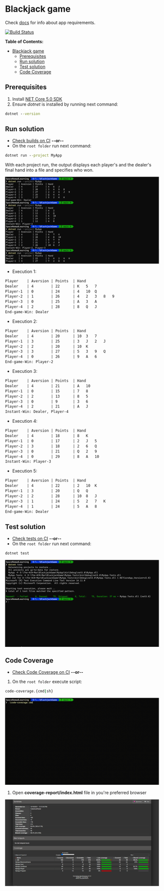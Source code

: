 # Blackjack game

Check [docs](./docs/Simplified-Blackjack.md) for info about app requirements.

[![Build Status](https://dev.azure.com/SpaceNomadLearning/BlackJackGame/_apis/build/status/SpaceNomadLearning.BlackjackGame?branchName=main)](https://dev.azure.com/SpaceNomadLearning/BlackJackGame/_build/latest?definitionId=4&branchName=main)

**Table of Contents:**
- [Blackjack game](#blackjack-game)
  - [Prerequisites](#prerequisites)
  - [Run solution](#run-solution)
  - [Test solution](#test-solution)
  - [Code Coverage](#code-coverage)

## Prerequisites

1. Install [NET Core 5.0 SDK](https://dotnet.microsoft.com/download/dotnet/5.0)
1. Ensure *dotnet* is installed by running next command:

```cmd
dotnet --version
```

## Run solution

* [Check builds on CI][CI-builds] **--or--**
* On the `root folder` run next command:

```cmd
dotnet run --project MyApp
```

With each project run, the output displays each player's and the dealer's final
hand into a file and specifies who won.

![App Runs](./docs/app-run-examples.png)

* Execution 1:

```txt
Player    | Aversion | Points  | Hand
Dealer    | 4        | 22      | K   5   7
Player-1  | 0        | 24      | 4   10  Q
Player-2  | 1        | 26      | 4   2   3   8   9
Player-3  | 0        | 25      | A   3   A
Player-4  | 2        | 28      | 8   Q   J
End-game-Win: Dealer
```

* Execution 2:

```txt
Player    | Aversion | Points  | Hand
Dealer    | 4        | 20      | 10  3   7
Player-1  | 3        | 25      | 3   J   2   J
Player-2  | 2        | 20      | 10  K
Player-3  | 3        | 27      | 5   3   9   Q
Player-4  | 0        | 26      | 9   A   6
End-game-Win: Player-2
```
* Execution 3:

```txt
Player    | Aversion | Points  | Hand
Dealer    | 4        | 21      | A   10
Player-1  | 0        | 15      | 7   8
Player-2  | 2        | 13      | 8   5
Player-3  | 0        | 9       | 3   6
Player-4  | 2        | 21      | A   J
Instant-Win: Dealer, Player-4
```
* Execution 4:

```txt
Player    | Aversion | Points  | Hand
Dealer    | 4        | 18      | 8   K
Player-1  | 0        | 17      | 2   J   5
Player-2  | 3        | 18      | 2   6   Q
Player-3  | 0        | 21      | Q   2   9
Player-4  | 0        | 29      | 8   A   10
Instant-Win: Player-3
```
* Execution 5:

```txt
Player    | Aversion | Points  | Hand
Dealer    | 4        | 22      | 2   10  K
Player-1  | 3        | 20      | Q   Q
Player-2  | 2        | 28      | 10  8   J
Player-3  | 1        | 24      | 5   2   7   K
Player-4  | 1        | 24      | 5   A   8
End-game-Win: Dealer
```

## Test solution

* [Check tests on CI][CI-tests] **--or--**
* On the `root folder` run next command:

```cmd
dotnet test
```

![App-Tests execution](./docs/app-run-tests.png)

## Code Coverage

* [Check Code Coverage on CI][CI-coverage] **--or--**

1. On the `root folder` execute script:

```cmd
code-coverage.{cmd|sh}
```

![App-Code-Coverage execution](./docs/app-run-code-coverage.gif)

1. Open **coverage-report/index.html** file in you're preferred browser

![App-Code-Coverage HTML](./docs/app-code-coverage-report.png)

<!-- Links: -->
[CI-builds]: https://dev.azure.com/SpaceNomadLearning/BlackJackGame/_build/latest?definitionId=4&branchName=main
[CI-tests]: https://dev.azure.com/SpaceNomadLearning/BlackJackGame/_build/latest?definitionId=4&branchName=main
[CI-coverage]: https://dev.azure.com/SpaceNomadLearning/BlackJackGame/_build/latest?definitionId=4&branchName=main
